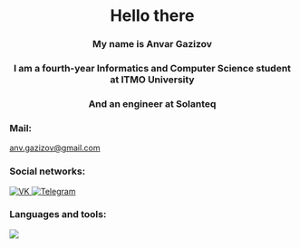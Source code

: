 <h1 align="center">Hello there</h1>
<h3 align="center">My name is Anvar Gazizov</h3>
<h3 align="center">I am a fourth-year Informatics and Computer Science student at ITMO University</h3>
<h3 align="center">And an engineer at Solanteq</h3>

### Mail:
anv.gazizov@gmail.com

### Social networks:

<a href="https://vk.com/yeahitshard">
   <img top="0" src="https://img.shields.io/badge/VK-%231572B6.svg?style=for-the-badge&logo=Vk&logoColor=white&color=informational" alt="VK" target="_blank" margin-left="15px">
</a>
<a href="https://t.me/yeahitshard">
   <img top="0" src="https://img.shields.io/badge/telegram-%2320232a.svg?style=for-the-badge&logo=Telegram&logoColor=white" alt="Telegram" target="_blank" margin-left="15px">
</a>

### Languages and tools:

<a href="https://skillicons.dev">
  <img src="https://skillicons.dev/icons?i=java,kotlin,spring,hibernate,postgres,maven,gradle,git,docker,selenium,linux,js,html,css" />
</a>
